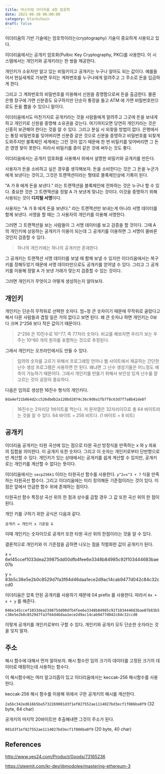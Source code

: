 ```yaml
---
title: 마스터링 이더리움 4장 암호학
date: 2021-06-30 06:00:00
category: blockchain
draft: false
---
```


이더리움의 기반 기술에는 암호학이라는(cryptography) 기술이 중요하게 사용되고 있다.

이더리움에서는 공개키 암호화(Pulbic Key Cryptography, PKC)를 사용한다. 이 시스템에서는 개인키와 공개키라는 한 쌍을 제공한다.

개인키가 소유자만 알고 있는 비밀키이고 공개키는 누구나 알아도 되는 값이다. 예를들어서 현실세계로 가보면 우리는 계좌번호를 누구나에게 알려주고 그 주소로 돈을 입금하게 한다.

그리고 그 계좌번호의 비밀번호를 이용해서 신원을 증명함으로써 돈을 출금한다. 물론 은행 창구에 가면 신분증도 요구하지만 단순히 통장을 들고 ATM 에 가면 비밀번호만으로도 돈을 뽑을 수 있으니 말이다.

이더리움에서도 마찬가지로 공개키라는 것을 사람들에게 알려주고 그곳에 돈을 보내게 하고 개인키로 신원을 증명해 소유권을 갖는다. 여기까지오면 당연히 개인키라는 것은 신중히 보관해야 한다는 것을 알 수 있다. 그리고 분실 시 되찾을 방법이 없다. 은행에서는 통장 비밀번호를 잊어버리면 신분증 같은 것으로 신분을 증명하고 비밀번호를 되찾게 도와주지만 블록체인 세계에는 그런 것이 없기 때문에 한 번 비밀키를 잊어버리면 그 돈은 영영 찾이 못한다. 따라서 비밀키를 종이 같은 것에 써두는 것도 좋다.

이더리움에서는 공개키 암호화를 사용해서 위에서 설명한 비밀키와 공개키를 만든다.

사용자가 돈을 소비하고 싶은 경우를 생각해보자. 돈을 소비한다는 것은 그 돈을 누군가에게 보낸다는 것이고, 그것은 트랜잭션이라는 형태로 블록체인상에 기록이 된다.

"A 가 B 에게 돈을 보낸다." 라는 트랜잭션을 블록체인에 전파하는 것은 누구나 할 수 있다. 중요한 것은 그 트랜잭션을 정말 A 가 보낸게 맞냐는 것이다. 이것을 증명하기 위해 사용되는 것이 **디지털 서명**이다.

사용자는 "A 가 B 에게 돈을 보낸다." 라는 트랜잭션만 보내는게 아니라 서명 데이터를 함께 보낸다. 서명을 할 때는 그 사용자의 개인키를 이용해 서명한다.

그러면 그 트랜잭션을 보는 사람들이 그 서명 데이터를 보고 검증을 할 것이다. 그때 A 의 개인키에 상응하는 공개키가 이용이 되는데 그 공개키를 이용하면 그 서명이 올바른 것인지 검증할 수 있다.

> 하나의 개인키에는 하나의 공개키만 존재한다.

그 공개키는 트랜잭션 서명 데이터를 보낼 때 함께 보낼 수 있지만 이더리움에서는 복구 키를 정해두었기 때문에 서명 데이터만으로도 공개키를 얻어낼 수 있다. 그리고 그 공개키를 이용해 정말 A 가 보낸 거래가 맞는지 검증할 수 있는 것이다.

그러면 개인키가 무엇이고 어떻게 생성하는지 알아보자.

## 개인키

개인키는 단순히 무작위로 선택한 숫자다. 엄~청 큰 숫자이기 때문에 무작위로 골랐다고 해서 다른 사람들과 겹칠 일은 거의 없다고 보면 된다. 왜 큰 숫자냐 하면 개인키는 0보다 크며 2^256 보다 작은 값이기 때문이다.

> 2^256 은 10진수로 10^77, 즉 77자리 숫자다. 비교를 해보자면 우리가 보는 우주는 10^80 개의 원자를 포함하는 것으로 추정된다.

그래서 개인키는 오프라인에서도 만들 수 있다.

> 임의의 숫자를 고르기 위해서 프로그래밍 언어나 웹 사이트에서 제공하는 간단한 난수 생성 프로그램은 사용하면 안 된다. 왜냐면 그 난수 생성기들은 어느정도 예측이 가능하기 때문이다.
> 그래서 개인키를 만들기 위해서 보안성 있게 난수를 잘 고르는 것이 굉장히 중요하다.

다음은 임의로 생성한 16진수 형식의 개인키다.

`8da4ef21b864d2cc526dbdb2a120bd2874c36c9d0a1fb7f8c63d7f7a8b41de8f`

> 16진수는 2자리당 1바이트를 먹는다. 저 문자열은 32자리이므로 총 64 바이트라는 것을 알 수 있다. 64 바이트 = 256 비트다. (1 바이트 = 8 비트)

## 공개키

이더리움 공개키는 타원 곡선에 있는 점으로 타원 곡선 방정식을 만족하는 x 와 y 좌표의 집합을 의미한다. 이 공개키 또한 숫자다. 그리고 이 숫자는 개인키로부터 단반향으로만 계산할 수 있다. 개인키가 있는 상태에서는 공개키를 쉽게 계산할 수 있지만, 공개키로는 개인키를 계산할 수 없다는 뜻이다.

이더리움에서는 `secp256k1` 이라는 타원곡선 함수를 사용한다. `y^2=x^3 + 7` 식을 만족하는 타원곡선 함수다. 그리고 이더리움에는 미리 정의해둔 기준점이라는 것이 있다. 이 점은 앞에서 언급한 함수 위에 존재하는 점이다.

타원곡선 함수 특징상 곡선 위의 한 점과 상수를 곱할 경우 그 값 또한 곡선 위의 한 점이 된다.

개인 키를 구하기 위한 공식은 다음과 같다.

`공개키 = 개인키 x 기준점 G`

이때 개인키는 숫자이므로 공개키 또한 타원 곡선 위의 한점이라는 것을 알 수 있다.

결론적으로 개인키와 이 기준점을 곱하면 나오는 점을 직렬화한 값이 공개키가 된다.

x = 6e145ccef1033dea239875dd00dfb4fee6e3348b84985c92f103444683bae07b

y = 83b5c38e5e2b0c8529d7fa3f64d46daa1ece2d9ac14cab9477d042c84c32ccd0

이더리움은 압축 안된 공개키를 사용하기 때문에 04 prefix 를 사용한다. 따라서 `0x + x + y` 를 해준다.

`046e145ccef1033dea239875dd00dfb4fee6e3348b84985c92f103444683bae07b83b5c38e5e2b0c8529d7fa3f64d46daa1ece2d9ac14cab9477d042c84c32ccd0`

이렇게 공개키를 개인키로부터 구할 수 있다. 개인키와 공개키 모두 단순한 숫자라는 것을 잊지 말자.

## 주소

해시 함수에 대해서 먼저 알아보자. 해시 함수란 임의 크기의 데이터를 고정된 크기의 데이터로 매핑하는데 사용하는 함수다.

이 해시함수에는 여러 알고리즘이 있고 이더리움에서는 keccak-256 해시함수를 사용한다.

keccak-256 해시 함수를 이용해 위에서 구한 공개키의 해시를 계산한다.

`2a5bc342ed616b5ba5732269001d3f1ef827552ae1114027bd3ecf1f086ba0f9` (32 byte, 64 char)

공개키의 마지막 20바이트만 추출해내면 그것이 주소가 된다.

`001d3f1ef827552ae1114027bd3ecf1f086ba0f9` (20 byte, 40 char)

## References

http://www.yes24.com/Product/Goods/73165236

https://steemit.com/kr-dev/@modolee/mastering-ethereum-3

